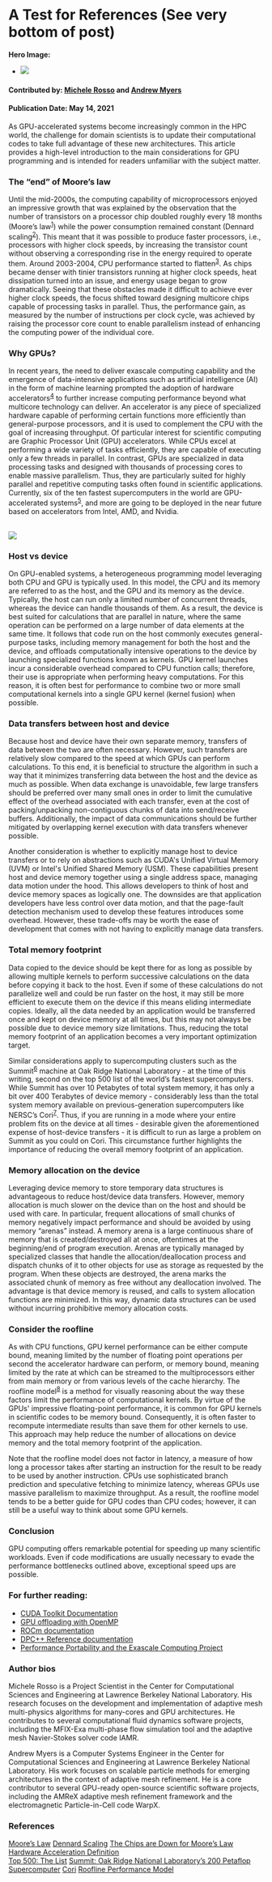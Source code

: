 # A Test for References (See very bottom of post)

**Hero Image:**

 - <img src='https://github.com/betterscientificsoftware/bssw.io/raw/master/images/Blog_0521_GPU.png' />

#### Contributed by: [Michele Rosso](https://github.com/mic84) and [Andrew Myers](https://github.com/atmyers)
#### Publication Date: May 14, 2021

As GPU-accelerated systems become increasingly common in the HPC world, the challenge for
domain scientists is to update their computational codes to take full advantage of these new
architectures. This article provides a high-level introduction to the main considerations for
GPU programming and is intended for readers unfamiliar with the subject matter.

### The “end” of Moore’s law
Until the mid-2000s, the computing capability of microprocessors enjoyed an impressive growth
that was explained by the observation that the number of transistors on a processor chip
doubled roughly every 18 months (Moore’s law<sup>[1]</sup>) while the power consumption remained
constant (Dennard scaling<sup>[2]</sup>). This meant that it was possible to produce faster processors, i.e.,
processors with higher clock speeds, by increasing the transistor count without observing a
corresponding rise in the energy required to operate them. Around 2003-2004, CPU
performance started to flatten<sup>[3]</sup>. As chips became denser with tinier transistors running at higher
clock speeds, heat dissipation turned into an issue, and energy usage began to grow
dramatically. Seeing that these obstacles made it difficult to achieve ever higher clock speeds,
the focus shifted toward designing multicore chips capable of processing tasks in parallel.
Thus, the performance gain, as measured by the number of instructions per clock cycle, was
achieved by raising the processor core count to enable parallelism instead of enhancing the
computing power of the individual core.

### Why GPUs?
In recent years, the need to deliver exascale computing capability and the emergence of
data-intensive applications such as artificial intelligence (AI) in the form of machine learning prompted the adoption of
hardware accelerators<sup>[4]</sup> to further increase computing performance beyond what multicore
technology can deliver. An accelerator is any piece of specialized hardware capable of
performing certain functions more efficiently than general-purpose processors, and it is used to
complement the CPU with the goal of increasing throughput. Of particular interest for scientific
computing are Graphic Processor Unit (GPU) accelerators. While CPUs excel at performing
a wide variety of tasks efficiently, they are capable of executing only a few threads in parallel. In
contrast, GPUs are specialized in data processing tasks and designed with thousands of
processing cores to enable massive parallelism. Thus, they are particularly suited for
highly parallel and repetitive computing tasks often found in scientific applications. Currently, six
of the ten fastest supercomputers in the world are GPU-accelerated systems<sup>[5]</sup>, and more are
going to be deployed in the near future based on accelerators from Intel, AMD, and Nvidia.

<br>

<img src='../../images/Blog_0521_IntroToGPU.png' class='page' />

<br>

### Host vs device
On GPU-enabled systems, a heterogeneous programming model leveraging both CPU and
GPU is typically used. In this model, the CPU and its memory are referred to as the host, and
the GPU and its memory as the device. Typically, the host can run only a limited number of
concurrent threads, whereas the device can handle thousands of them. As a result, the device
is best suited for calculations that are parallel in nature, where the same operation can be
performed on a large number of data elements at the same time. It follows that code run on the
host commonly executes general-purpose tasks, including memory management for both the
host and the device, and offloads computationally intensive operations to the device by
launching specialized functions known as kernels. GPU kernel launches incur a considerable
overhead compared to CPU function calls; therefore, their use is appropriate when
performing heavy computations. For this reason, it is often best for performance to combine two
or more small computational kernels into a single GPU kernel (kernel fusion) when possible.

### Data transfers between host and device
Because host and device have their own separate memory, transfers of data between the two
are often necessary. However, such transfers are relatively slow compared to the speed at
which GPUs can perform calculations. To this end, it is beneficial to structure the algorithm in
such a way that it minimizes transferring data between the host and the device as much as
possible. When data exchange is unavoidable, few large transfers should be preferred over
many small ones in order to limit the cumulative effect of the overhead associated with each
transfer, even at the cost of packing/unpacking non-contiguous chunks of data into send/receive
buffers. Additionally, the impact of data communications should be further mitigated by
overlapping kernel execution with data transfers whenever possible.

Another consideration is whether to explicitly manage host to device transfers or to rely on
abstractions such as CUDA's Unified Virtual Memory (UVM) or Intel's Unified Shared Memory
(USM). These capabilities present host and device memory together using a single address
space, managing data motion under the hood. This allows developers to think of host and
device memory spaces as logically one. The downsides are that application developers have
less control over data motion, and that the page-fault detection mechanism used to develop
these features introduces some overhead. However, these trade-offs may be worth the ease of
development that comes with not having to explicitly manage data transfers.

### Total memory footprint
Data copied to the device should be kept there for as long as possible by allowing multiple
kernels to perform successive calculations on the data before copying it back to the host. Even
if some of these calculations do not parallelize well and could be run faster on the host, it may
still be more efficient to execute them on the device if this means eliding intermediate copies.
Ideally, all the data needed by an application would be transferred once and kept on device
memory at all times, but this may not always be possible due to device memory size limitations.
Thus, reducing the total memory footprint of an application becomes a very important
optimization target.

Similar considerations apply to supercomputing clusters such as the Summit<sup>[6]</sup> machine at Oak
Ridge National Laboratory - at the time of this writing, second on the top 500 list of the world’s fastest
supercomputers. While Summit has over 10 Petabytes of total system memory, it has only a bit
over 400 Terabytes of device memory - considerably less than the total system memory
available on previous-generation supercomputers like NERSC’s Cori<sup>[7]</sup>. Thus, if you are running
in a mode where your entire problem fits on the device at all times - desirable given the
aforementioned expense of host-device transfers - it is difficult to run as large a problem on
Summit as you could on Cori. This circumstance further highlights the importance of reducing the overall
memory footprint of an application.

### Memory allocation on the device
Leveraging device memory to store temporary data structures is advantageous to reduce
host/device data transfers. However, memory allocation is much slower on the device than on
the host and should be used with care. In particular, frequent allocations of small chunks of
memory negatively impact performance and should be avoided by using memory “arenas”
instead. A memory arena is a large continuous share of memory that is created/destroyed all at
once, oftentimes at the beginning/end of program execution. Arenas are typically managed by
specialized classes that handle the allocation/deallocation process and dispatch chunks of it to
other objects for use as storage as requested by the program. When these objects are
destroyed, the arena marks the associated chunk of memory as free without any deallocation
involved. The advantage is that device memory is reused, and calls to system allocation functions
are minimized. In this way, dynamic data structures can be used without incurring prohibitive
memory allocation costs.

### Consider the roofline
As with CPU functions, GPU kernel performance can be either compute bound, meaning limited
by the number of floating point operations per second the accelerator hardware can perform, or
memory bound, meaning limited by the rate at which can be streamed to the multiprocessors
either from main memory or from various levels of the cache hierarchy. The roofline model<sup>[8]</sup> is a
method for visually reasoning about the way these factors limit the performance of
computational kernels. By virtue of the GPUs' impressive floating-point performance, it is
common for GPU kernels in scientific codes to be memory bound. Consequently, it is often
faster to recompute intermediate results than save them for other kernels to use. This approach may help
reduce the number of allocations on device memory and the total memory footprint of the
application.

Note that the roofline model does not factor in latency, a measure of how long a processor takes
after starting an instruction for the result to be ready to be used by another instruction. CPUs
use sophisticated branch prediction and speculative fetching to minimize latency, whereas
GPUs use massive parallelism to maximize throughput. As a result, the roofline model tends to
be a better guide for GPU codes than CPU codes; however, it can still be a useful way to think
about some GPU kernels.

### Conclusion
GPU computing offers remarkable potential for speeding up many scientific workloads. Even if
code modifications are usually necessary to evade the performance bottlenecks outlined above,
exceptional speed ups are possible.

### For further reading:
- [CUDA Toolkit Documentation](https://docs.nvidia.com/cuda/)<br>
- [GPU offloading with OpenMP](https://developer.ibm.com/technologies/systems/articles/gpu-programming-with-openmp/)<br>
- [ROCm documentation](https://rocmdocs.amd.com/en/latest/index.html)<br>
- [DPC++ Reference documentation](https://docs.oneapi.com/versions/latest/dpcpp/index.html)<br>
- [Performance Portability and the Exascale Computing Project](https://bssw.io/blog_posts/performance-portability-and-the-exascale-computing-project)<br>

### Author bios

Michele Rosso is a Project Scientist in the Center for Computational Sciences and Engineering at Lawrence Berkeley National Laboratory. His research focuses on the development and implementation of adaptive mesh multi-physics algorithms for many-cores and GPU architectures. He contributes to several computational fluid dynamics software projects, including the MFIX-Exa multi-phase flow simulation tool and the adaptive mesh Navier-Stokes solver code IAMR.

Andrew Myers is a Computer Systems Engineer in the Center for Computational Sciences and Engineering at Lawrence Berkeley National Laboratory. His work focuses on scalable particle methods for emerging architectures in the context of adaptive mesh refinement. He is a core contributor to several GPU-ready open-source scientific software projects, including the AMReX adaptive mesh refinement framework and the electromagnetic Particle-in-Cell code WarpX.

<!---
Publish: yes
Pinned: no
Topics: High-performance computing (HPC)
RSS update: 2021-05-14
--->
<!-- BEGIN ORIGINAL LINK DEFS

[1]: https://www.britannica.com/technology/Moores-law "Moore’s Law"
[2]: https://www.rambus.com/blogs/understanding-dennard-scaling-2/ "Dennard Scaling"
[3]: https://www.nature.com/news/the-chips-are-down-for-moore-s-law-1.19338 "The Chips are Down for Moore’s Law"
[4]: https://www.omnisci.com/technical-glossary/hardware-acceleration "Hardware Acceleration Definition"
[5]: https://www.top500.org/ "Top 500: The List"
[6]: https://www.olcf.ornl.gov/olcf-resources/compute-systems/summit/ "Summit: Oak Ridge National Laboratory’s 200 Petaflop Supercomputer"
[7]: https://docs.nersc.gov/systems/cori/ "Cori"
[8]: https://docs.nersc.gov/tools/performance/roofline/ "Roofline Performance Model"

END ORIGINAL LINK DEFS -->

<!-- ALL CONTENT BELOW HERE IS AUTO-GENERATED FROM wikize_refs.py -->

<!--- INTERMEDIATE LINK DEFS POINT TO ANCHORS IN TABLE --->
[1]: #ref1 "Moore’s Law"
[2]: #ref2 "Dennard Scaling"
[3]: #ref3 "The Chips are Down for Moore’s Law"
[4]: #ref4 "Hardware Acceleration Definition"
[5]: #ref5 "Top 500: The List"
[6]: #ref6 "Summit: Oak Ridge National Laboratory’s 200 Petaflop Supercomputer"
[7]: #ref7 "Cori"
[8]: #ref8 "Roofline Performance Model"

### References

<div class="references-wrapper">
<div class="references">
<a name="ref1" href="https://www.britannica.com/technology/Moores-law">Moore’s Law</a>
<a name="ref2" href="https://www.rambus.com/blogs/understanding-dennard-scaling-2/">Dennard Scaling</a>
<a name="ref3" href="https://www.nature.com/news/the-chips-are-down-for-moore-s-law-1.19338">The Chips are Down for Moore’s Law</a>
<a name="ref4" href="https://www.omnisci.com/technical-glossary/hardware-acceleration">Hardware Acceleration Definition</a>
</div>

<div class="references">
<a name="ref5" href="https://www.top500.org/">Top 500: The List</a>
<a name="ref6" href="https://www.olcf.ornl.gov/olcf-resources/compute-systems/summit/">Summit: Oak Ridge National Laboratory’s 200 Petaflop Supercomputer</a>
<a name="ref7" href="https://docs.nersc.gov/systems/cori/">Cori</a>
<a name="ref8" href="https://docs.nersc.gov/tools/performance/roofline/">Roofline Performance Model</a>
 </div>
 </div>
